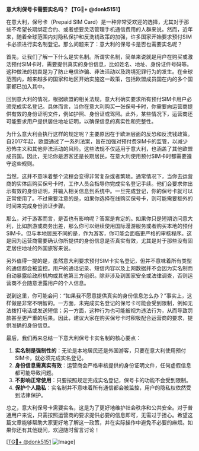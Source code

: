 **意大利保号卡需要实名吗？【TG💪+ @donk5151】**

在意大利，保号卡（Prepaid SIM Card）是一种非常受欢迎的选择，尤其对于那些不希望长期绑定合约、或者想要灵活管理手机通信费用的人群来说。然而，近年来，随着全球范围内对隐私保护和反洗钱政策的加强，许多国家开始要求预付SIM卡必须进行实名制登记。那么问题来了：意大利的保号卡是否也需要实名呢？

首先，让我们了解一下什么是实名制。所谓实名制，简单来说就是用户在购买或激活预付SIM卡时，需要提供真实的身份信息，比如姓名、地址、身份证件号码等。这种做法的初衷是为了防止电信诈骗、非法活动以及跨境犯罪行为的发生。在全球范围内，越来越多的国家和地区开始实施这一政策，包括欧盟成员国在内的多个国家都已加入其中。

回到意大利的情况，根据欧盟的相关法规，意大利确实要求所有预付SIM卡用户必须完成实名登记。具体而言，当你在意大利购买一张保号卡时，你需要向运营商提供有效的身份证明文件，例如护照、身份证或驾照。此外，某些情况下，运营商还可能要求用户提供居住地址证明，以确保信息的真实性和完整性。

为什么意大利会执行这样的规定呢？主要原因在于欧洲层面的反恐和反洗钱政策。自2017年起，欧盟通过了一系列法案，旨在加强对预付费SIM卡的监管，以减少恐怖主义和其他非法活动的风险。这些法规不仅适用于意大利，也涵盖了其他欧盟成员国。因此，无论你是游客还是长期居民，在意大利使用预付SIM卡时都需要遵守这些规则。

当然，这并不意味着整个流程会变得非常复杂或者繁琐。通常情况下，当你去运营商的实体店购买保号卡时，工作人员会指导你完成实名登记手续。他们会要求你出示有效的身份证明，并输入相关信息到系统中。一旦完成登记，你的保号卡就可以正常使用了。不过需要注意的是，如果你选择在线购买保号卡，则可能需要额外的时间来完成身份验证步骤。

那么，对于游客而言，是否也有影响呢？答案是肯定的。如果你只是短期访问意大利，比如旅游或商务出差，那么你可以继续使用国际漫游服务或者购买本地的预付SIM卡。但与本地居民不同的是，作为游客，你可能会面临更严格的审核程序。这是因为运营商需要确认你所提供的身份信息是否真实有效，尤其是对于那些没有固定居住地址的外国旅客来说。

另外值得一提的是，虽然意大利要求预付SIM卡实名登记，但并不意味着所有类型的通信都会被监控。用户的通话记录、短信内容以及上网数据并不会因为实名制而自动暴露给政府机构或其他第三方组织。除非涉及到国家安全或法律调查，否则运营商不会随意泄露用户的个人信息。

说到这里，你可能会问：“如果我不愿意提供真实的身份信息怎么办？”事实上，这样做是非常不明智的。一方面，未完成实名登记的保号卡可能会受到限制，例如无法拨打电话或发送短信；另一方面，这种行为也可能被视为违法行为，从而导致罚款甚至更严重的后果。因此，建议大家在购买保号卡时积极配合运营商的要求，提供准确的身份信息。

最后，我们再来总结一下意大利保号卡实名制的核心要点：

1. **实名制是强制性的**：无论是本地居民还是外国游客，只要在意大利使用预付SIM卡，就必须完成实名登记。
2. **身份信息需真实有效**：运营商会严格审核提供的身份证明文件，任何虚假信息都可能导致问题。
3. **不影响正常使用**：只要按照规定完成实名登记，保号卡的功能不会受到限制。
4. **保护个人隐私**：实名制并不意味着所有通信都会被监控，用户的隐私权依然受到法律保护。

总之，意大利保号卡需要实名，这是为了更好地维护社会秩序和公共安全。对于普通用户来说，只需按照运营商的要求提供必要的信息即可，无需过于担心。希望这篇文章能够帮助大家更好地了解这一政策，并在实际操作中避免不必要的麻烦。如果你还有其他疑问，欢迎随时留言讨论！

[[TG💪+ @donk5151](https://t.me/s/donk5151) ![Image](https://i.postimg.cc/rwNCRYN7/Snipaste-2025-04-30-17-27-05.png)]